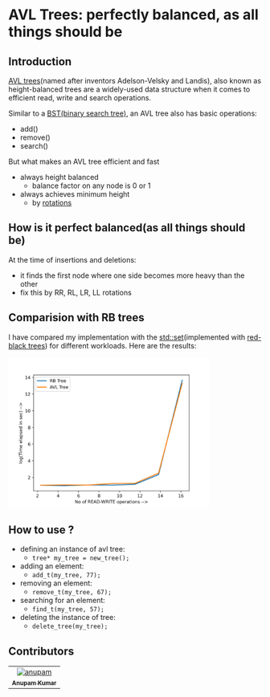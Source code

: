 # AVL Trees: perfectly balanced, as all things should be

## Introduction
[AVL trees](https://en.wikipedia.org/wiki/AVL_tree)(named after inventors Adelson-Velsky and Landis), also known as height-balanced trees are a widely-used data structure when it comes to efficient read, write and search operations. 

Similar to a [BST(binary search tree)](https://en.wikipedia.org/wiki/Binary_search_tree), an AVL tree also has basic operations:
 - add()
 - remove()
 - search()

But what makes an AVL tree efficient and fast
 - always height balanced
   - balance factor on any node is 0 or 1
 - always achieves minimum height
   - by [rotations](https://en.wikipedia.org/wiki/Tree_rotation)

## How is it perfect balanced(as all things should be)
At the time of insertions and deletions:
 - it finds the first node where one side becomes more heavy than the other
 - fix this by RR, RL, LR, LL rotations

## Comparision with RB trees
I have compared my implementation with the [std::set](http://www.cplusplus.com/reference/set/set/)(implemented with [red-black trees](https://en.wikipedia.org/wiki/Red%E2%80%93black_tree)) for different workloads.
Here are the results:

<img src="plots/graph.png" alt="comparison" width="400"/>

## How to use ?
 - defining an instance of avl tree:
   - `tree* my_tree = new_tree();`
 - adding an element:
   - `add_t(my_tree, 77);`
 - removing an element:
   - `remove_t(my_tree, 67);`
 - searching for an element:
   - `find_t(my_tree, 57);`
 - deleting the instance of tree:
   - `delete_tree(my_tree);`
   
## Contributors
<table><tr><td align="center">
        <a href="https://github.com/akcgjc007">
            <img src="https://avatars2.githubusercontent.com/u/56300182" width="100;" alt="anupam"/>
            <br />
            <sub><b>Anupam Kumar</b></sub>
        </a>
    </td></tr>
</table>
